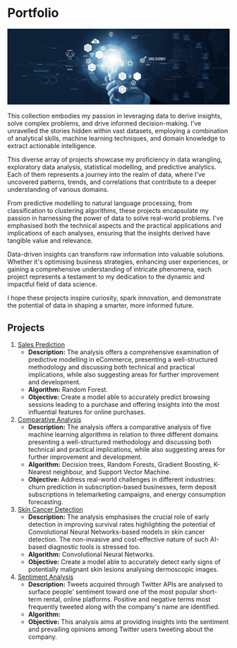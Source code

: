 # Portfolio
![Cover](Images/Cover.jpeg)

This collection embodies my passion in leveraging data to derive insights, solve complex problems, and drive informed decision-making. I've unravelled the stories hidden within vast datasets, employing a combination of analytical skills, machine learning techniques, and domain knowledge to extract actionable intelligence.

This diverse array of projects showcase my proficiency in data wrangling, exploratory data analysis, statistical modelling, and predictive analytics. Each of them represents a journey into the realm of data, where I've uncovered patterns, trends, and correlations that contribute to a deeper understanding of various domains.

From predictive modelling to natural language processing, from classification to clustering algorithms, these projects encapsulate my passion in harnessing the power of data to solve real-world problems. I've emphasised both the technical aspects and the practical applications and implications of each analyses, ensuring that the insights derived have tangible value and relevance.

Data-driven insights can transform raw information into valuable solutions. Whether it's optimising business strategies, enhancing user experiences, or gaining a comprehensive understanding of intricate phenomena, each project represents a testament to my dedication to the dynamic and impactful field of data science.

I hope these projects inspire curiosity, spark innovation, and demonstrate the potential of data in shaping a smarter, more informed future.

## Projects
1. [Sales Prediction](https://github.com/justgrossi/Portfolio/blob/main/1.Sales_Prediction/description.md)
   - **Description:** The analysis offers a comprehensive examination of predictive modelling in eCommerce, presenting a well-structured methodology and discussing both technical and practical implications, while also suggesting areas for further improvement and development.
   - **Algorithm:** Random Forest.
   - **Objective:** Create a model able to accurately predict browsing sessions leading to a purchase and offering insights into the most influential features for online purchases.
2. [Comparative Analysis](https://github.com/justgrossi/Portfolio/blob/main/2.Comparative_Analysis/description.md)
   - **Description:** The analysis offers a comparative analysis of five machine learning algorithms in relation to three different domains presenting a well-structured methodology and discussing both technical and practical implications, while also suggesting areas for further improvement and development.
   - **Algorithm:** Decision trees, Random Forests, Gradient Boosting, K-Nearest neighbour, and Support Vector Machine.
   - **Objective:** Address real-world challenges in different industries: churn prediction in subscription-based businesses, term deposit subscriptions in telemarketing campaigns, and energy consumption forecasting.
3. [Skin Cancer Detection](https://github.com/justgrossi/Portfolio/blob/main/3.Skin_Cancer/description.md)
   - **Description:** The analysis emphasises the crucial role of early detection in improving survival rates highlighting the potential of Convolutional Neural Networks-based models in skin cancer detection. The non-invasive and cost-effective nature of such AI-based diagnostic tools is stressed too.
   - **Algorithm:** Convolutional Neural Networks.
   - **Objective:** Create a model able to accurately detect early signs of potentially malignant skin lesions analysing dermoscopic images.
4. [Sentiment Analysis](https://github.com/justgrossi/Portfolio/blob/main/4.Sentiment_Analysis/description.md)
   - **Description:** Tweets acquired through Twitter APIs are analysed to surface people' sentiment toward one of the most popular short-term rental, online platforms. Positive and negative terms most frequently tweeted along with the company's name are identified.
   - **Algorithm:**
   - **Objective:** This analysis aims at providing insights into the sentiment and prevailing opinions among Twitter users tweeting about the company.